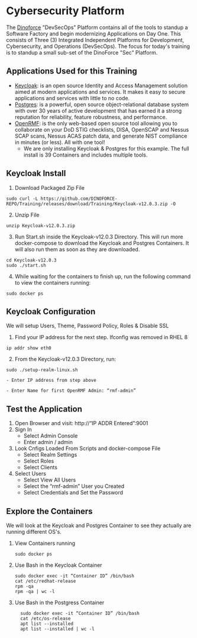 # Cybersecurity Platform

The [Dinoforce](https://dinoforce.com) "DevSecOps" Platform contains all of the tools to standup a Software Factory and begin modernizing Applications on Day One. This consists of Three (3) Integrated Independent Platforms for Development, Cybersecurity, and Operations (DevSecOps). The focus for today's training is to standup a small sub-set of the DinoForce "Sec" Platform.

## Applications Used for this Training
  - [Keycloak](https://www.keycloak.org): is an open source Identity and Access Management solution aimed at modern applications and services. It makes it easy to secure applications and services with little to no code.
  - [Postgres](https://www.postgresql.org): is a powerful, open source object-relational database system with over 30 years of active development that has earned it a strong reputation for reliability, feature robustness, and performance.
  - [OpenRMF](https://www.openrmf.io): is the only web-based open source tool allowing you to collaborate on your DoD STIG checklists, DISA, OpenSCAP and Nessus SCAP scans, Nessus ACAS patch data, and generate NIST compliance in minutes (or less). All with one tool!
      - We are only installing Keycloak & Postgres for this example.  The full install is 39 Containers and includes multiple tools.

## Keycloak Install

  1. Download Packaged Zip File

   ```shell
   sudo curl -L https://github.com/DINOFORCE-REPO/Training/releases/download/Training/Keycloak-v12.0.3.zip -O
   ```

  2. Unzip File

  ```shell
  unzip Keycloak-v12.0.3.zip
  ```

  3. Run Start.sh inside the Keycloak-v12.0.3 Directory.  This will run more docker-compose to download the Keycloak and Postgres Containers.  It will also run them as soon as they are downloaded.

  ```shell
  cd Keycloak-v12.0.3
  sudo ./start.sh
  ```

  4. While waiting for the containers to finish up, run the following command to view the containers running:

  ```shell
  sudo docker ps
  ```

## Keycloak Configuration
We will setup Users, Theme, Password Policy, Roles & Disable SSL

  1. Find your IP address for the next step. Ifconfig was removed in RHEL 8
  ```shell
  ip addr show eth0
  ```
  2. From the Keycloak-v12.0.3 Directory, run:
  ```shell
  sudo ./setup-realm-linux.sh
  ```
    - Enter IP address from step above

    - Enter Name for first OpenRMF Admin: “rmf-admin”

## Test the Application

  1. Open Browser and visit: http://“IP ADDR Entered”:9001
  2. Sign In
      - Select Admin Console
      - Enter admin / admin
  3. Look Cnfigs Loaded From Scripts and docker-compose File
      - Select Realm Settings
      - Select Roles
      - Select Clients
  4. Select Users
      - Select View All Users
      - Select the “rmf-admin” User you Created
      - Select Credentials and Set the Password

## Explore the Containers
We will look at the Keycloak and Postgres Container to see they actually are running different OS's.

  1. View Containers running  
      ```shell
      sudo docker ps
      ```
  2.  Use Bash in the Keycloak Container
        ```shell
        sudo docker exec -it “Container ID” /bin/bash
        cat /etc/redhat-release
        rpm -qa
        rpm -qa | wc -l
        ```
  3.  Use Bash in the Postgress Container
        ```shell
          sudo docker exec -it “Container ID” /bin/bash
          cat /etc/os-release
          apt list --installed
          apt list --installed | wc -l
        ```
